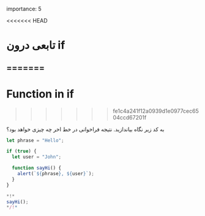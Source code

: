 importance: 5

<<<<<<< HEAD
# تابعی درون if
=======
---
# Function in if
>>>>>>> fe1c4a241f12a0939d1e0977cec6504ccd67201f

به کد زیر نگاه بیاندازید. نتیجه فراخوانی در خط اخر چه چیزی خواهد بود؟

```js run
let phrase = "Hello";

if (true) {
  let user = "John";

  function sayHi() {
    alert(`${phrase}, ${user}`);
  }
}

*!*
sayHi();
*/!*
```
